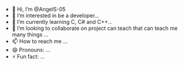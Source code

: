 - 👋 Hi, I’m @AngelS-05
- 👀 I’m interested in be a developer...
- 🌱 I’m currently learning C, C# and C++...
- 💞️ I’m looking to collaborate on project can teach that can teach me many things ...
- 📫 How to reach me ...
- 😄 Pronouns: ...
- ⚡ Fun fact: ...

<!---
AngelS-05/AngelS-05 is a ✨ special ✨ repository because its `README.md` (this file) appears on your GitHub profile.
You can click the Preview link to take a look at your changes.
--->
